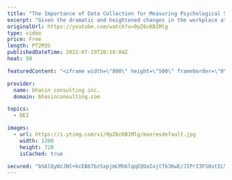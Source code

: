 ```yaml
---
title: "The Importance of Data Collection for Measuring Psychological Safety"
excerpt: "Given the dramatic and heightened changes in the workplace at this moment, leaders must tune in to the experiences their team members are having, especially if they want to cultivate psychological safety. In this video, DEI expert and bci’s CEO & Founder Ritu Bhasin shares how collecting data about your"
originalUrl: https://youtube.com/watch?v=0pZ6cKB1Mlg
type: video
price: Free
length: PT2M3S
publishedDateTime: 2022-07-19T20:18:04Z
heat: 50

featuredContent: "<iframe width=\"800\" height=\"500\" frameborder=\"0\" src=\"https://www.youtube.com/embed/0pZ6cKB1Mlg\" allow=\"accelerometer; autoplay; encrypted-media; gyroscope; picture-in-picture\" allowfullscreen></iframe>"

provider:
  name: bhasin consulting inc.
  domain: bhasinconsulting.com

topics:
  - DEI

images:
  - url: https://i.ytimg.com/vi/0pZ6cKB1Mlg/maxresdefault.jpg
    width: 1280
    height: 720
    isCached: true

secured: "bS6lQyWzJNl+kcEB67bzSxpjmLMh6lqqEQUaIojtTk3KwE/JIPrI3FS0otIL5UKYahNYtdo1Nv/aN33GpgXKmVzrgKA+xe77NUnX7mJDpHjs2W9o+uk/7X+xL5rKhWx0VPULiEdMYbuSMMQuO2oYkmWwb1zkKGm5JUMfWDLD0cBqwuW6Z5qB6KeKskbTOZ29cJMUHwHXExgOWmrmbOM8+ntstKClKHsenpsiea5MKEcVPPz0ChFGYPk/gI775XQSnSnGGSjm7iKDRpw6WJLc2PwWscxpaB03PytMgtb3K6o42yuAVfH7msmU+yFarHZa8XPK2xD0B5FD8kVtbZqn0ihaLWUDZX/xWrX1TFcD1/sajufeZuTUaoM/HLgaYLTwAuusdHuxnpIBsBYTSolH6kF2qWIk0SQHAH7AhncAzcE=;H76RabBU1I2Y8+KYhOxmHw=="
---
```


